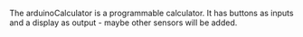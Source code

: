 The arduinoCalculator is a programmable calculator. It has buttons as inputs and a display as output - maybe other sensors will be added. 

